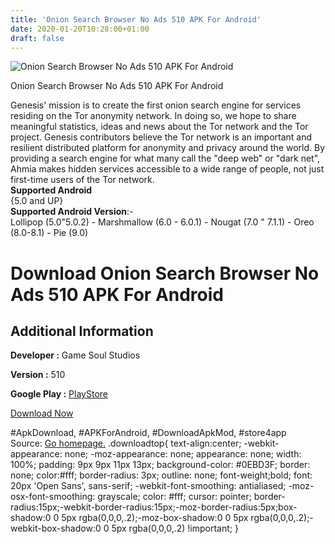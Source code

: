 ```yaml
---
title: 'Onion Search Browser No Ads 510 APK For Android'
date: 2020-01-20T10:28:00+01:00
draft: false
---
```


![Onion Search Browser No Ads 510 APK For Android](https://i2.wp.com/apkhome.net/wp-content/uploads/2020/01/Onion-Search-Browser-No-Ads-510.png "Onion Search Browser No Ads 510 APK For Android")

  

Onion Search Browser No Ads 510 APK For Android

Genesis' mission is to create the first onion search engine for services residing on the Tor anonymity network. In doing so, we hope to share meaningful statistics, ideas and news about the Tor network and the Tor project. Genesis contributors believe the Tor network is an important and resilient distributed platform for anonymity and privacy around the world. By providing a search engine for what many call the "deep web" or "dark net", Ahmia makes hidden services accessible to a wide range of people, not just first-time users of the Tor network.  
**Supported Android**  
{5.0 and UP}  
**Supported Android Version**:-  
Lollipop (5.0"5.0.2) - Marshmallow (6.0 - 6.0.1) - Nougat (7.0 " 7.1.1) - Oreo (8.0-8.1) - Pie (9.0)

Download Onion Search Browser No Ads 510 APK For Android
========================================================

Additional Information
----------------------

**Developer :** Game Soul Studios

**Version :** 510

**Google Play :** [PlayStore](https://play.google.com/store/apps/details?id=com.darkweb.genesissearchengine.noads)

  

[Download Now](https://store4app.co/post/onion-search-browser-no-ads-510-apk-for-android_1579512456)

  
#ApkDownload, #APKForAndroid, #DownloadApkMod, #store4app  
Source: [Go homepage.](https://store4app.co/post/onion-search-browser-no-ads-510-apk-for-android_1579512456) .downloadtop{ text-align:center; -webkit-appearance: none; -moz-appearance: none; appearance: none; width: 100%; padding: 9px 9px 11px 13px; background-color: #0EBD3F; border: none; color:#fff; border-radius: 3px; outline: none; font-weight;bold; font: 20px 'Open Sans', sans-serif; -webkit-font-smoothing: antialiased; -moz-osx-font-smoothing: grayscale; color: #fff; cursor: pointer; border-radius:15px;-webkit-border-radius:15px;-moz-border-radius:5px;box-shadow:0 0 5px rgba(0,0,0,.2);-moz-box-shadow:0 0 5px rgba(0,0,0,.2);-webkit-box-shadow:0 0 5px rgba(0,0,0,.2) !important; }